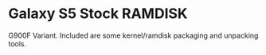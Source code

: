 Galaxy S5 Stock RAMDISK
=======================

G900F Variant. Included are some kernel/ramdisk packaging and unpacking tools.
